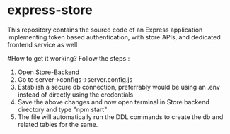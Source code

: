 # express-store
This repository contains the source code of an Express application implementing token based authentication, with store APIs, and dedicated frontend service as well

#How to get it working?
Follow the steps : 

1. Open Store-Backend
2. Go to server->configs->server.config.js
3. Establish a secure db connection, preferrably would be using an .env instead of directly using the credentials
4. Save the above changes and now open terminal in Store backend directory and type "npm start"
5. The file will automatically run the DDL commands to create the db and related tables for the same.
